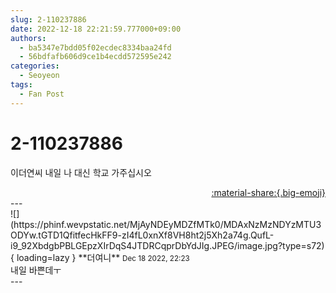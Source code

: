 ```yaml
---
slug: 2-110237886
date: 2022-12-18 22:21:59.777000+09:00
authors:
  - ba5347e7bdd05f02ecdec8334baa24fd
  - 56bdfafb606d9ce1b4ecdd572595e242
categories:
  - Seoyeon
tags:
  - Fan Post
---
```


# 2-110237886

<div class="post-container" markdown="1">
<div class="content-container md-sidebar__scrollwrap" markdown="1">

이더연씨 내일 나 대신 학교 가주십시오

</div>
</div>

<div style="text-align: right;" markdown="1">
<a href="https://weverse.io/fromis9/fanpost/2-110237886" style="text-align: right;">:material-share:{.big-emoji}</a>
</div>
---

<div class="comments-container md-sidebar__scrollwrap" markdown="1">
<div class="comment" markdown="1">
<div class='id-container' markdown="1">
![](https://phinf.wevpstatic.net/MjAyNDEyMDZfMTk0/MDAxNzMzNDYzMTU3ODYw.tGTD1QfitfecHkFF9-zI4fL0xnXf8VH8ht2j5Xh2a74g.QufL-i9_92XbdgbPBLGEpzXIrDqS4JTDRCqprDbYdJIg.JPEG/image.jpg?type=s72){ loading=lazy }
**<span class="artist">더여니</span>** <small>Dec 18 2022, 22:23</small><br>
</div>
<div class='comment-body' markdown="1">
내일 바쁜데ㅜ
</div>
</div>
</div>
---
